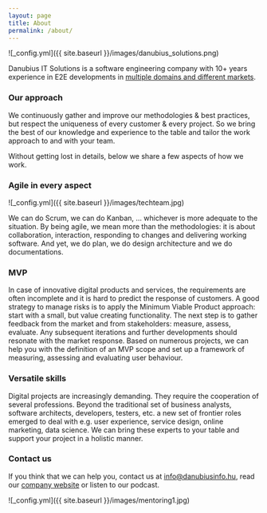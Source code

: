 ```yaml
---
layout: page
title: About
permalink: /about/
---
```


![_config.yml]({{ site.baseurl }}/images/danubius_solutions.png)

Danubius IT Solutions is a software engineering company with 10+ years experience in E2E developments in [multiple domains and different markets](https://danubiusinfo.com/domains/).

### Our approach

We continuously gather and improve our methodologies & best practices, but respect the uniqueness of every customer & every project. So we bring the best of our knowledge and experience to the table and tailor the work approach to and with your team.

Without getting lost in details, below we share a few aspects of how we work.

### Agile in every aspect

![_config.yml]({{ site.baseurl }}/images/techteam.jpg)

We can do Scrum, we can do Kanban, … whichever is more adequate to the situation. By being agile, we mean more than the methodologies: it is about collaboration, interaction, responding to changes and delivering working software. And yet, we do plan, we do design architecture and we do documentations.

### MVP

In case of innovative digital products and services, the requirements are often incomplete and it is hard to predict the response of customers. A good strategy to manage risks is to apply the Minimum Viable Product approach: start with a small, but value creating functionality. The next step is to gather feedback from the market and from stakeholders: measure, assess, evaluate. Any subsequent iterations and further developments should resonate with the market response.
Based on numerous projects, we can help you with the definition of an MVP scope and set up a framework of measuring, assessing and evaluating user behaviour.

### Versatile skills

Digital projects are increasingly demanding. They require the cooperation of several professions. Beyond the traditional set of business analysts, software architects, developers, testers, etc. a new set of frontier roles emerged to deal with e.g. user experience, service design, online marketing, data science. We can bring these experts to your table and support your project in a holistic manner.

### Contact us

If you think that we can help you, contact us at [info@danubiusinfo.hu](mailto:info@danubiusinfo.hu), read our [company website](https://danubiusinfo.com/) or listen to our podcast.

![_config.yml]({{ site.baseurl }}/images/mentoring1.jpg)
